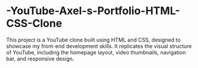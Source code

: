# -YouTube-Axel-s-Portfolio-HTML-CSS-Clone
This project is a YouTube clone built using HTML and CSS, designed to showcase my front-end development skills. It replicates the visual structure of YouTube, including the homepage layout, video thumbnails, navigation bar, and responsive design.
